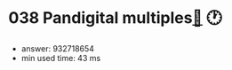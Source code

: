 038 Pandigital multiples[:link:](http://projecteuler.net/problem=38)  :clock1:
========================

- answer: 932718654 
- min used time: 43 ms

